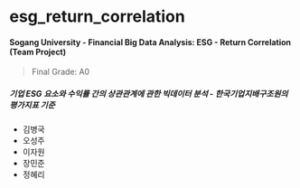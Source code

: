 # esg_return_correlation
#### Sogang University - Financial Big Data Analysis: ESG - Return Correlation (Team Project)
> Final Grade: A0
> 
##### 기업 ESG 요소와 수익률 간의 상관관계에 관한 빅데이터 분석 - 한국기업지배구조원의 평가지표 기준

* 김병국
* 오성주
* 이자원
* 장민준
* 정혜리
